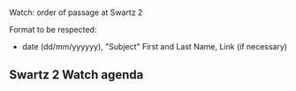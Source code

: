 #
 Watch: order of passage at Swartz 2

Format to be respected:   
- date (dd/mm/yyyyyy), "Subject" First and Last Name, Link (if necessary)

## Swartz 2 Watch agenda


